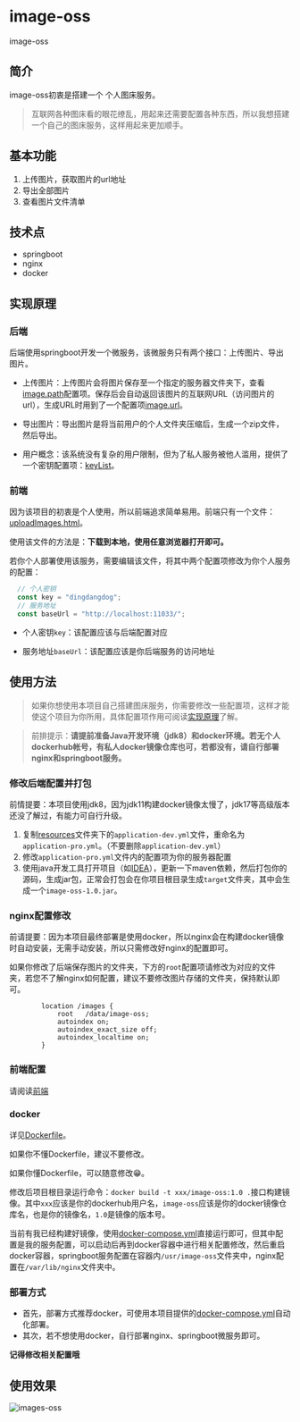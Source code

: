 # image-oss
image-oss

## 简介

image-oss初衷是搭建一个 个人图床服务。

> 互联网各种图床看的眼花缭乱，用起来还需要配置各种东西，所以我想搭建一个自己的图床服务，这样用起来更加顺手。

## 基本功能

1. 上传图片，获取图片的url地址
2. 导出全部图片
3. 查看图片文件清单

## 技术点

- springboot
- nginx
- docker

## 实现原理


### 后端

后端使用springboot开发一个微服务，该微服务只有两个接口：上传图片、导出图片。

- 上传图片：上传图片会将图片保存至一个指定的服务器文件夹下，查看[image.path](./src/main/resources/application-dev.yml)配置项。保存后会自动返回该图片的互联网URL（访问图片的url），生成URL时用到了一个配置项[image.url](./src/main/resources/application-dev.yml)。

- 导出图片：导出图片是将当前用户的个人文件夹压缩后，生成一个zip文件，然后导出。

- 用户概念：该系统没有复杂的用户限制，但为了私人服务被他人滥用，提供了一个密钥配置项：[keyList](./src/main/resources/application-dev.yml)。

### 前端

因为该项目的初衷是个人使用，所以前端追求简单易用。前端只有一个文件：[uploadImages.html](./uploadImages.html)。

使用该文件的方法是：**下载到本地，使用任意浏览器打开即可。**

若你个人部署使用该服务，需要编辑该文件，将其中两个配置项修改为你个人服务的配置：

```javascript
  // 个人密钥
  const key = "dingdangdog";
  // 服务地址
  const baseUrl = "http://localhost:11033/";
```

- 个人密钥`key`：该配置应该与后端配置对应

- 服务地址`baseUrl`：该配置应该是你后端服务的访问地址

## 使用方法

> 如果你想使用本项目自己搭建图床服务，你需要修改一些配置项，这样才能使这个项目为你所用，具体配置项作用可阅读[实现原理](#实现原理)了解。

> 前排提示：**请提前准备Java开发环境（jdk8）和docker环境。若无个人dockerhub帐号，有私人docker镜像仓库也可，若都没有，请自行部署nginx和springboot服务。**

### 修改后端配置并打包

前情提要：本项目使用jdk8，因为jdk11构建docker镜像太慢了，jdk17等高级版本还没了解过，有能力可自行升级。

1. 复制[resources](./src/main/resources)文件夹下的`application-dev.yml`文件，重命名为`application-pro.yml`。（不要删除`application-dev.yml`）
2. 修改`application-pro.yml`文件内的配置项为你的服务器配置
3. 使用java开发工具打开项目（如[IDEA](https://www.jetbrains.com/idea/)），更新一下maven依赖，然后打包你的源码，生成jar包，正常会打包会在你项目根目录生成`target`文件夹，其中会生成一个`image-oss-1.0.jar`。


### nginx配置修改

前请提要：因为本项目最终部署是使用docker，所以nginx会在构建docker镜像时自动安装，无需手动安装，所以只需修改好nginx的配置即可。

如果你修改了后端保存图片的文件夹，下方的`root`配置项请修改为对应的文件夹，若您不了解nginx如何配置，建议不要修改图片存储的文件夹，保持默认即可。

```
		location /images {
            root   /data/image-oss;
            autoindex on;
            autoindex_exact_size off;
            autoindex_localtime on;
        }
```

### 前端配置

请阅读[前端](#前端)

### docker

详见[Dockerfile](./Dockerfile)。

如果你不懂Dockerfile，建议不要修改。

如果你懂Dockerfile，可以随意修改😁。

修改后项目根目录运行命令：`docker build -t xxx/image-oss:1.0 .`接口构建镜像。其中`xxx`应该是你的dockerhub用户名，`image-oss`应该是你的docker镜像仓库名，也是你的镜像名，`1.0`是镜像的版本号。

当前有我已经构建好镜像，使用[docker-compose.yml](./docker-compose.yml)直接运行即可，但其中配置是我的服务配置，可以启动后再到docker容器中进行相关配置修改，然后重启docker容器，springboot服务配置在容器内`/usr/image-oss`文件夹中，nginx配置在`/var/lib/nginx`文件夹中。



### 部署方式

- 首先，部署方式推荐docker，可使用本项目提供的[docker-compose.yml](./docker-compose.yml)自动化部署。
- 其次，若不想使用docker，自行部署nginx、springboot微服务即可。

**记得修改相关配置哦**



## 使用效果

![images-oss](./images-oss.gif)

